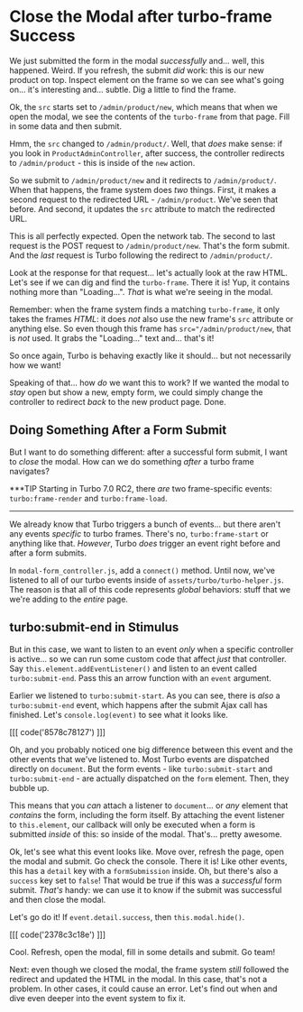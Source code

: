 # Close the Modal after turbo-frame Success

We just submitted the form in the modal *successfully* and... well, this happened.
Weird. If you refresh, the submit *did* work: this is our new product on top. Inspect
element on the frame so we can see what's going on... it's interesting and...
subtle. Dig a little to find the frame.

Ok, the `src` starts set to `/admin/product/new`, which means that when we open the
modal, we see the contents of the `turbo-frame` from that page. Fill in some data
and then submit.

Hmm, the `src` changed to `/admin/product/`. Well, that *does* make sense:
if you look in `ProductAdminController`, after success, the controller redirects
to `/admin/product` - this is inside of the `new` action.

So we submit to `/admin/product/new` and it redirects to `/admin/product/`. When
that happens, the frame system does *two* things. First, it makes a second request
to the redirected URL - `/admin/product`. We've seen that before. And second, it
updates the `src` attribute to match the redirected URL.

This is all perfectly expected. Open the network tab. The second to last request
is the POST request to `/admin/product/new`. That's the form submit. And the
*last* request is Turbo following the redirect to `/admin/product/`.

Look at the response for that request... let's actually look at the raw HTML.
Let's see if we can dig and find the `turbo-frame`. There it is! Yup, it contains
nothing more than "Loading...". *That* is what we're seeing in the modal.

Remember: when the frame system finds a matching `turbo-frame`, it only takes
the frames *HTML*: it does *not* also use the new frame's `src` attribute or
anything else. So even though this frame has `src="/admin/product/new`,
that is *not* used. It grabs the "Loading..." text and... that's it!

So once again, Turbo is behaving exactly like it should... but not necessarily
how we want!

Speaking of that... how *do* we want this to work? If we wanted the modal to
*stay* open but show a new, empty form, we could simply change the controller
to redirect *back* to the new product page. Done.

## Doing Something After a Form Submit

But I want to do something different: after a successful form submit, I want to
*close* the modal. How can we do something *after* a turbo frame navigates?

***TIP
Starting in Turbo 7.0 RC2, there *are* two frame-specific events: `turbo:frame-render`
and `turbo:frame-load`.
***

We already know that Turbo triggers a bunch of events... but there aren't
any events *specific* to turbo frames. There's no, `turbo:frame-start` or
anything like that. *However*, Turbo *does* trigger an event right before
and after a form submits.

In `modal-form_controller.js`, add a `connect()` method. Until now, we've
listened to all of our turbo events inside of `assets/turbo/turbo-helper.js`. The
reason is that all of this code represents *global* behaviors: stuff that we
we're adding to the *entire* page.

## turbo:submit-end in Stimulus

But in this case, we want to listen to an event *only* when a specific controller
is active... so we can run some custom code that affect *just* that controller. Say
`this.element.addEventListener()` and listen to an event called
`turbo:submit-end`. Pass this an arrow function with an `event` argument.

Earlier we listened to `turbo:submit-start`. As you can see, there is *also*
a `turbo:submit-end` event, which happens after the submit Ajax call has finished.
Let's `console.log(event)` to see what it looks like.

[[[ code('8578c78127') ]]]

Oh, and you probably noticed one big difference between this event and the other
events that we've listened to. Most Turbo events are dispatched directly on
`document`. But the form events - like `turbo:submit-start` and `turbo:submit-end` -
are actually dispatched on the `form` element. Then, they bubble up.

This means that you *can* attach a listener to `document`... or *any* element that
*contains* the form, including the form itself. By attaching the event listener to
`this.element`, our callback will only be executed when a form is submitted
*inside* of this: so inside of the modal. That's... pretty awesome.

Ok, let's see what this event looks like. Move over, refresh the page, open the modal
and submit. Go check the console. There it is! Like other events, this has a
`detail` key with a `formSubmission` inside. Oh, but there's also a `success`
key set to `false`! That would be true if this was a *successful* form submit.
*That's* handy: we can use it to know if the submit was successful and then close
the modal.

Let's go do it! If `event.detail.success`, then `this.modal.hide()`.

[[[ code('2378c3c18e') ]]]

Cool. Refresh, open the modal, fill in some details and submit. Go team!

Next: even though we closed the modal, the frame system *still* followed the
redirect and updated the HTML in the modal. In this case, that's not a problem.
In other cases, it could cause an error. Let's find out when and dive even
deeper into the event system to fix it.
